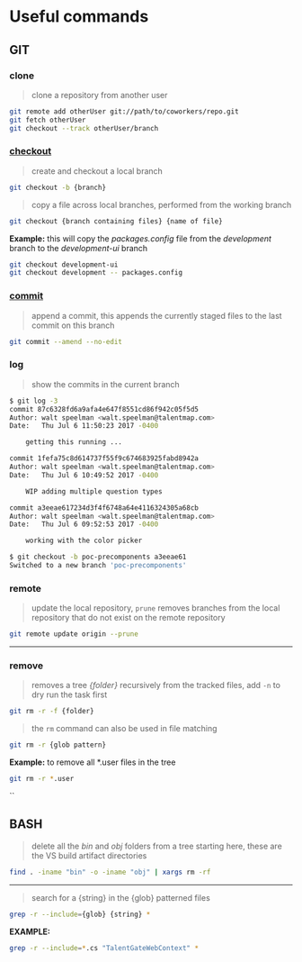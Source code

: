 # Useful commands

## GIT

### clone

> clone a repository from another user

```bash
git remote add otherUser git://path/to/coworkers/repo.git
git fetch otherUser
git checkout --track otherUser/branch
```

### [checkout](https://git-scm.com/docs/git-checkout)

> create and checkout a local branch

```bash
git checkout -b {branch}
```

> copy a file across local branches, performed from the working branch

```bash
git checkout {branch containing files} {name of file}
```

**Example:** this will copy the _packages.config_ file from the _development_ branch to the _development-ui_ branch

```bash
git checkout development-ui
git checkout development -- packages.config
```

### [commit](https://git-scm.com/docs/git-commit)

> append a commit, this appends the currently staged files to the last commit on this branch

```bash
git commit --amend --no-edit
```

### log

> show the commits in the current branch

```bash
$ git log -3
commit 87c6328fd6a9afa4e647f8551cd86f942c05f5d5
Author: walt speelman <walt.speelman@talentmap.com>
Date:   Thu Jul 6 11:50:23 2017 -0400

    getting this running ...

commit 1fefa75c8d614737f55f9c674683925fabd8942a
Author: walt speelman <walt.speelman@talentmap.com>
Date:   Thu Jul 6 10:49:52 2017 -0400

    WIP adding multiple question types

commit a3eeae617234d3f4f6748a64e4116324305a68cb
Author: walt speelman <walt.speelman@talentmap.com>
Date:   Thu Jul 6 09:52:53 2017 -0400

    working with the color picker

$ git checkout -b poc-precomponents a3eeae61
Switched to a new branch 'poc-precomponents'
```

### remote

> update the local repository, `prune` removes branches from the local repository that do not exist on the remote repository

```bash
git remote update origin --prune
```

---

### remove

> removes a tree _{folder}_ recursively from the tracked files, add `-n` to dry run the task first

```bash
git rm -r -f {folder}
```

> the `rm` command can also be used in file matching

```bash
git rm -r {glob pattern}
```

**Example:** to remove all *.user files in the tree

```bash
git rm -r *.user
```

``

## BASH

> delete all the _bin_ and _obj_ folders from a tree starting here, these are the VS build artifact directories

```bash
find . -iname "bin" -o -iname "obj" | xargs rm -rf
```

---
> search for a {string} in the {glob} patterned files

```bash
grep -r --include={glob} {string} *
```

**EXAMPLE:** 

```bash
grep -r --include=*.cs "TalentGateWebContext" *
```
